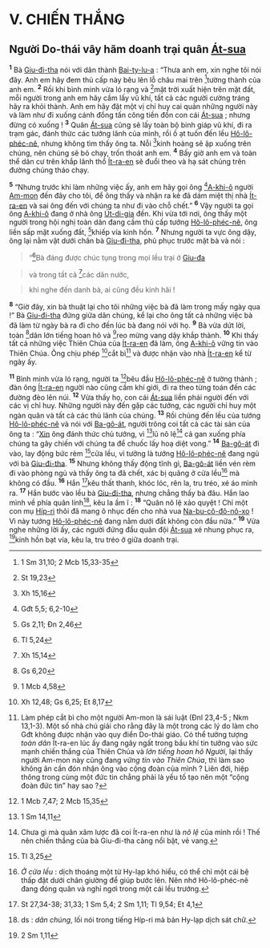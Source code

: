 # V. CHIẾN THẮNG

## Người Do-thái vây hãm doanh trại quân [Át-sua]()
<sup><b>1</b></sup> Bà [Giu-đi-tha]() nói với dân thành [Bai-ty-lu-a]() : “Thưa anh em, xin nghe tôi nói đây. Anh em hãy đem thủ cấp này bêu lên lỗ châu mai trên [^1@-6a602ecb-d1fb-4408-9aa6-27ce88f910bf]tường thành của anh em. <sup><b>2</b></sup> Rồi khi bình minh vừa ló rạng và [^2@-6a602ecb-d1fb-4408-9aa6-27ce88f910bf]mặt trời xuất hiện trên mặt đất, mỗi người trong anh em hãy cầm lấy vũ khí, tất cả các người cường tráng hãy ra khỏi thành. Anh em hãy đặt một vị chỉ huy cai quản những người này và làm như đi xuống cánh đồng tấn công tiền đồn con cái [Át-sua]() ; nhưng đừng có xuống ! <sup><b>3</b></sup> Quân [Át-sua]() cũng sẽ lấy toàn bộ binh giáp vũ khí, đi ra trạm gác, đánh thức các tướng lãnh của mình, rồi ồ ạt tuốn đến lều [Hô-lô-phéc-nê](), nhưng không tìm thấy ông ta. Nỗi [^3@-6a602ecb-d1fb-4408-9aa6-27ce88f910bf]kinh hoàng sẽ ập xuống trên chúng, nên chúng sẽ bỏ chạy, trốn thoát anh em. <sup><b>4</b></sup> Bấy giờ anh em và toàn thể dân cư trên khắp lãnh thổ [Ít-ra-en]() sẽ đuổi theo và hạ sát chúng trên đường chúng tháo chạy.

<sup><b>5</b></sup> “Nhưng trước khi làm những việc ấy, anh em hãy gọi ông [^4@-6a602ecb-d1fb-4408-9aa6-27ce88f910bf][A-khi-ô]() người [Am-mon]() đến đây cho tôi, để ông thấy và nhận ra kẻ đã dám miệt thị nhà [Ít-ra-en]() và sai ông đến với chúng ta như đi vào chỗ chết.” <sup><b>6</b></sup> Vậy người ta gọi ông [A-khi-ô]() đang ở nhà ông [Út-di-gia]() đến. Khi vừa tới nơi, ông thấy một người trong hội nghị toàn dân đang cầm thủ cấp tướng [Hô-lô-phéc-nê](), ông liền sấp mặt xuống đất, [^5@-6a602ecb-d1fb-4408-9aa6-27ce88f910bf]khiếp vía kinh hồn. <sup><b>7</b></sup> Nhưng người ta vực ông dậy, ông lại nằm vật dưới chân bà [Giu-đi-tha](), phủ phục trước mặt bà và nói :


> “[^6@-6a602ecb-d1fb-4408-9aa6-27ce88f910bf]Bà đáng được chúc tụng trong mọi lều trại ở [Giu-đa]()
>


> và trong tất cả [^7@-6a602ecb-d1fb-4408-9aa6-27ce88f910bf]các dân nước,
>


> khi nghe đến danh bà, ai cũng đều kinh hãi !
>

<sup><b>8</b></sup> “Giờ đây, xin bà thuật lại cho tôi những việc bà đã làm trong mấy ngày qua !” Bà [Giu-đi-tha]() đứng giữa dân chúng, kể lại cho ông tất cả những việc bà đã làm từ ngày bà ra đi cho đến lúc bà đang nói với họ. <sup><b>9</b></sup> Bà vừa dứt lời, toàn [^8@-6a602ecb-d1fb-4408-9aa6-27ce88f910bf]dân lớn tiếng hoan hô và [^9@-6a602ecb-d1fb-4408-9aa6-27ce88f910bf]reo mừng vang dậy khắp thành. <sup><b>10</b></sup> Khi thấy tất cả những việc Thiên Chúa của [Ít-ra-en]() đã làm, ông [A-khi-ô]() vững tin vào Thiên Chúa. Ông chịu phép [^10@-6a602ecb-d1fb-4408-9aa6-27ce88f910bf]cắt bì[^1-6a602ecb-d1fb-4408-9aa6-27ce88f910bf] và được nhận vào nhà [Ít-ra-en]() kể từ ngày ấy.

<sup><b>11</b></sup> Bình minh vừa ló rạng, người ta [^11@-6a602ecb-d1fb-4408-9aa6-27ce88f910bf]bêu đầu [Hô-lô-phéc-nê]() ở tường thành ; đàn ông [Ít-ra-en]() người nào cũng cầm khí giới, đi ra theo từng toán đến các đường đèo lên núi. <sup><b>12</b></sup> Vừa thấy họ, con cái [Át-sua]() liền phái người đến với các vị chỉ huy. Những người này đến gặp các tướng, các người chỉ huy một ngàn quân và tất cả các thủ lãnh của chúng. <sup><b>13</b></sup> Rồi chúng đến lều của tướng [Hô-lô-phéc-nê]() và nói với [Ba-gô-át](), người trông coi tất cả các tài sản của ông ta : “[Xin]() ông đánh thức chủ tướng, vì [^12@-6a602ecb-d1fb-4408-9aa6-27ce88f910bf]lũ nô lệ[^2-6a602ecb-d1fb-4408-9aa6-27ce88f910bf] cả gan xuống phía chúng ta gây chiến với chúng ta để chuốc lấy hoạ diệt vong.” <sup><b>14</b></sup> [Ba-gô-át]() đi vào, lay động bức rèm [^13@-6a602ecb-d1fb-4408-9aa6-27ce88f910bf]cửa lều, vì tưởng là tướng [Hô-lô-phéc-nê]() đang ngủ với bà [Giu-đi-tha](). <sup><b>15</b></sup> Nhưng không thấy động tĩnh gì, [Ba-gô-át]() liền vén rèm đi vào phòng ngủ và thấy ông ta đã chết, xác bị quăng ở cửa lều[^3-6a602ecb-d1fb-4408-9aa6-27ce88f910bf] mà không có đầu. <sup><b>16</b></sup> Hắn [^14@-6a602ecb-d1fb-4408-9aa6-27ce88f910bf]kêu thất thanh, khóc lóc, rên la, tru tréo, xé áo mình ra. <sup><b>17</b></sup> Hắn bước vào lều bà [Giu-đi-tha](), nhưng chẳng thấy bà đâu. Hắn lao mình về phía quân lính[^4-6a602ecb-d1fb-4408-9aa6-27ce88f910bf], kêu la ầm ĩ : <sup><b>18</b></sup> “Quân nô lệ xảo quyệt ! Chỉ một con mụ [Híp-ri]() thôi đã mang ô nhục đến cho nhà vua [Na-bu-cô-đô-nô-xo]() ! Vì này tướng [Hô-lô-phéc-nê]() đang nằm dưới đất không còn đầu nữa.” <sup><b>19</b></sup> Vừa nghe những lời ấy, các người đứng đầu quân đội [Át-sua]() xé nhung phục ra, [^15@-6a602ecb-d1fb-4408-9aa6-27ce88f910bf]kinh hồn bạt vía, kêu la, tru tréo ở giữa doanh trại.

[^1-6a602ecb-d1fb-4408-9aa6-27ce88f910bf]: Làm phép cắt bì cho một người Am-mon là sái luật (Đnl 23,4-5 ; Nkm 13,1-3). Một số nhà chú giải cho rằng đây là một trong các lý do làm cho Gđt không được nhận vào quy điển Do-thái giáo. Có thể tưởng tượng *toàn dân* Ít-ra-en lúc ấy đang ngây ngất trong bầu khí tin tưởng vào sức mạnh chiến thắng của Thiên Chúa và *lớn tiếng hoan hô Người*, lại thấy người Am-mon này cũng đang *vững tin vào Thiên Chúa*, thì làm sao không ân cần đón nhận ông vào cộng đoàn của mình ? Liên đới, hiệp thông trong cùng một đức tin chẳng phải là yếu tố tạo nên một “cộng đoàn đức tin” hay sao ?
[^2-6a602ecb-d1fb-4408-9aa6-27ce88f910bf]: Chưa gì mà quân xâm lược đã coi Ít-ra-en như là *nô lệ* của mình rồi ! Thế nên chiến thắng của bà Giu-đi-tha càng nổi bật, vẻ vang.
[^3-6a602ecb-d1fb-4408-9aa6-27ce88f910bf]: *Ở cửa lều* : dịch thoáng một từ Hy-lạp khó hiểu, có thể chỉ một cái bệ thấp đặt dưới chân giường để giúp bước lên. Nên nhớ Hô-lô-phéc-nê đang đóng quân và nghỉ ngơi trong một cái lều trướng.
[^4-6a602ecb-d1fb-4408-9aa6-27ce88f910bf]: ds : *dân chúng*, lối nói trong tiếng Híp-ri mà bản Hy-lạp dịch sát chữ.
[^1@-6a602ecb-d1fb-4408-9aa6-27ce88f910bf]: 1 Sm 31,10; 2 Mcb 15,33-35
[^2@-6a602ecb-d1fb-4408-9aa6-27ce88f910bf]: St 19,23
[^3@-6a602ecb-d1fb-4408-9aa6-27ce88f910bf]: Xh 15,16
[^4@-6a602ecb-d1fb-4408-9aa6-27ce88f910bf]: Gđt 5,5; 6,2-10
[^5@-6a602ecb-d1fb-4408-9aa6-27ce88f910bf]: Gs 2,11; Đn 2,46
[^6@-6a602ecb-d1fb-4408-9aa6-27ce88f910bf]: Tl 5,24
[^7@-6a602ecb-d1fb-4408-9aa6-27ce88f910bf]: Xh 15,14
[^8@-6a602ecb-d1fb-4408-9aa6-27ce88f910bf]: Gs 6,20
[^9@-6a602ecb-d1fb-4408-9aa6-27ce88f910bf]: 1 Mcb 4,58
[^10@-6a602ecb-d1fb-4408-9aa6-27ce88f910bf]: Xh 12,48; Gs 6,25; Et 8,17
[^11@-6a602ecb-d1fb-4408-9aa6-27ce88f910bf]: 1 Mcb 7,47; 2 Mcb 15,35
[^12@-6a602ecb-d1fb-4408-9aa6-27ce88f910bf]: 1 Sm 14,11
[^13@-6a602ecb-d1fb-4408-9aa6-27ce88f910bf]: Tl 3,25
[^14@-6a602ecb-d1fb-4408-9aa6-27ce88f910bf]: St 27,34-38; 31,33; 1 Sm 5,4; 2 Sm 1,11; Tl 9,54; Et 4,1
[^15@-6a602ecb-d1fb-4408-9aa6-27ce88f910bf]: 2 Sm 1,11